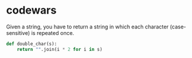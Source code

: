# codewars

Given a string, you have to return a string in which each character (case-sensitive) is repeated once.
```python
def double_char(s):
    return "".join(i * 2 for i in s)
```